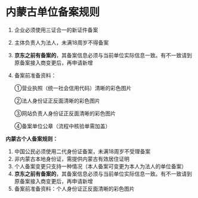 # **内蒙古单位备案规则**

1. 企业必须使用三证合一的新证件备案

2. 主体负责人为法人，未满18周岁不得备案

3. **京东之前有备案的**，其备案信息必须与当前单位实际信息一致。有不一致请到原备案接入商变更后，再申请新增

4. 备案前准备资料：

   ①营业执照（统一社会信用代码）清晰的彩色图片

   ②法人身份证正反面清晰的彩色图片

   ③网站负责人身份证正反面清晰的彩色图片

   ④备案单位公章（流程中核验单需加盖）

**内蒙古个人备案规则：**

1. 中国公民必须使用二代身份证备案，未满18周岁不受理备案
2. 非内蒙古本地身份证，需提供内蒙古有效居住证明
3. 个人备案变更只支持一种情况（本人备案可变更为本人为法人的单位备案）
4. **京东之前有备案的**，其备案信息必须与当前单位实际信息一致。有不一致请到原备案接入商变更后，再申请新增
5. 备案前准备资料：个人身份证正反面清晰的彩色图片

 